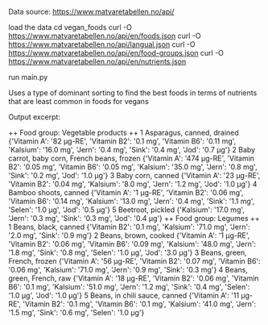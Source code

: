 Data source: https://www.matvaretabellen.no/api/

load the data
cd vegan_foods
curl -O https://www.matvaretabellen.no/api/en/foods.json
curl -O https://www.matvaretabellen.no/api/langual.json
curl -O https://www.matvaretabellen.no/api/en/food-groups.json
curl -O https://www.matvaretabellen.no/api/en/nutrients.json

run main.py

Uses a type of dominant sorting to find the best foods in terms of nutrients that are least common in foods for vegans

Output excerpt: 

++ Food group: Vegetable products ++
1 Asparagus, canned, drained {'Vitamin A': '82 µg-RE', 'Vitamin B2': '0.1 mg', 'Vitamin B6': '0.11 mg', 'Kalsium': '16.0 mg', 'Jern': '0.4 mg', 'Sink': '0.4 mg', 'Jod': '0.7 µg'}
2 Baby carrot, baby corn, French beans, frozen {'Vitamin A': '474 µg-RE', 'Vitamin B2': '0.05 mg', 'Vitamin B6': '0.05 mg', 'Kalsium': '35.0 mg', 'Jern': '0.8 mg', 'Sink': '0.2 mg', 'Jod': '1.0 µg'}
3 Baby corn, canned {'Vitamin A': '23 µg-RE', 'Vitamin B2': '0.04 mg', 'Kalsium': '8.0 mg', 'Jern': '1.2 mg', 'Jod': '1.0 µg'}
4 Bamboo shoots, canned {'Vitamin A': '1 µg-RE', 'Vitamin B2': '0.06 mg', 'Vitamin B6': '0.14 mg', 'Kalsium': '13.0 mg', 'Jern': '0.4 mg', 'Sink': '1.1 mg', 'Selen': '1.0 µg', 'Jod': '0.5 µg'}
5 Beetroot, pickled {'Kalsium': '17.0 mg', 'Jern': '0.3 mg', 'Sink': '0.3 mg', 'Jod': '0.4 µg'}
++ Food group: Legumes ++
1 Beans, black, canned {'Vitamin B2': '0.1 mg', 'Kalsium': '71.0 mg', 'Jern': '2.0 mg', 'Sink': '0.9 mg'}
2 Beans, brown, cooked  {'Vitamin A': '1 µg-RE', 'Vitamin B2': '0.06 mg', 'Vitamin B6': '0.09 mg', 'Kalsium': '48.0 mg', 'Jern': '1.8 mg', 'Sink': '0.8 mg', 'Selen': '1.0 µg', 'Jod': '3.0 µg'}
3 Beans, green, French, frozen {'Vitamin A': '56 µg-RE', 'Vitamin B2': '0.07 mg', 'Vitamin B6': '0.06 mg', 'Kalsium': '71.0 mg', 'Jern': '0.9 mg', 'Sink': '0.3 mg'}
4 Beans, green, French, raw {'Vitamin A': '18 µg-RE', 'Vitamin B2': '0.06 mg', 'Vitamin B6': '0.1 mg', 'Kalsium': '51.0 mg', 'Jern': '1.2 mg', 'Sink': '0.4 mg', 'Selen': '1.0 µg', 'Jod': '1.0 µg'}
5 Beans, in chili sauce, canned {'Vitamin A': '11 µg-RE', 'Vitamin B2': '0.1 mg', 'Vitamin B6': '0.1 mg', 'Kalsium': '41.0 mg', 'Jern': '1.5 mg', 'Sink': '0.6 mg', 'Selen': '1.0 µg'}
